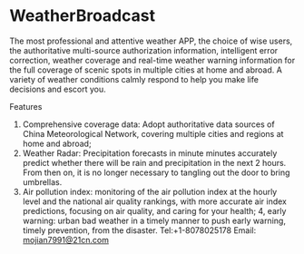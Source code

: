 # WeatherBroadcast
The most professional and attentive weather APP, the choice of wise users, the authoritative multi-source authorization information, intelligent error correction, weather coverage and real-time weather warning information for the full coverage of scenic spots in multiple cities at home and abroad. A variety of weather conditions calmly respond to help you make life decisions and escort you.

Features
1. Comprehensive coverage data: Adopt authoritative data sources of China Meteorological Network, covering multiple cities and regions at home and abroad;
2. Weather Radar: Precipitation forecasts in minute minutes accurately predict whether there will be rain and precipitation in the next 2 hours. From then on, it is no longer necessary to tangling out the door to bring umbrellas.
3. Air pollution index: monitoring of the air pollution index at the hourly level and the national air quality rankings, with more accurate air index predictions, focusing on air quality, and caring for your health;
4, early warning: urban bad weather in a timely manner to push early warning, timely prevention, from the disaster.
Tel:+1-8078025178
Email: mojian7991@21cn.com
